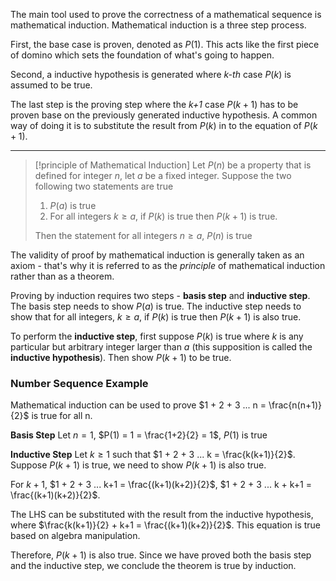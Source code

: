 The main tool used to prove the correctness of a mathematical sequence is mathematical induction. Mathematical induction is a three step process.

First, the base case is proven, denoted as $P(1)$. This acts like the first piece of domino which sets the foundation of what's going to happen.

Second, a inductive hypothesis is generated where *k-th* case $P(k)$ is assumed to be true.

The last step is the proving step where the *k+1* case $P(k+1)$ has to be proven base on the previously generated inductive hypothesis. A common way of doing it is to substitute the result from $P(k)$ in to the equation of $P(k+1)$.

---
> [!principle of Mathematical Induction]
> Let $P(n)$ be a property that is defined for integer $n$, let $a$ be a fixed integer. Suppose the two following two statements are true
> 1. $P(a)$ is true
> 2. For all integers $k \geq a$, if $P(k)$ is true then $P(k+1)$ is true.
> 
> Then the statement for all integers $n \geq a$, $P(n)$ is true

The validity of proof by mathematical induction is generally taken as an axiom - that's why it is referred to as the *principle* of mathematical induction rather than as a theorem.

Proving by induction requires two steps - **basis step** and **inductive step**. The basis step needs to show $P(a)$ is true. The inductive step needs to show that for all integers, $k \geq a$, if $P(k)$ is true then $P(k + 1)$ is also true.

To perform the **inductive step**, first suppose $P(k)$ is true where $k$ is any particular but arbitrary integer larger than $a$ (this supposition is called the **inductive hypothesis**). Then show $P(k+1)$ to be true.

### Number Sequence Example
Mathematical induction can be used to prove $1 + 2 + 3 ... n = \frac{n(n+1)}{2}$ is true for all n.

**Basis Step**
Let $n = 1$, $P(1) = 1 = \frac{1+2}{2} = 1$, $P(1)$ is true

**Inductive Step**
Let $k \geq 1$  such that $1 + 2 + 3 ... k = \frac{k(k+1)}{2}$. Suppose $P(k+1)$ is true, we need to show $P(k+1)$ is also true.

For $k+1$, $1 + 2 + 3 ... k+1 = \frac{(k+1)(k+2)}{2}$, $1 + 2 + 3 ... k + k+1 = \frac{(k+1)(k+2)}{2}$. 

The LHS can be substituted with the result from the inductive hypothesis, where $\frac{k(k+1)}{2} + k+1 = \frac{(k+1)(k+2)}{2}$. This equation is true based on algebra manipulation.

Therefore, $P(k+1)$ is also true. Since we have proved both the basis step and the inductive step, we conclude the theorem is true by induction.

## 

